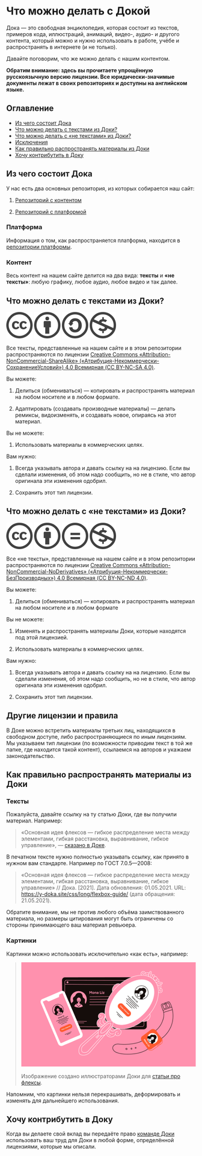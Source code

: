 # Что можно делать с Докой

Дока — это свободная энциклопедия, которая состоит из текстов, примеров кода, иллюстраций, анимаций, видео-, аудио- и другого контента, который можно и нужно использовать в работе, учёбе и распространять в интернете (и не только).

Давайте поговорим, что же можно делать с нашим контентом.

**Обратим внимание: здесь вы прочитаете упрощённую русскоязычную версию лицензии. Все юридически-значимые документы лежат в своих репозиториях и доступны на английском языке.**

## Оглавление

- [Из чего состоит Дока](#из-чего-стостоит-дока)
- [Что можно делать с текстами из Доки?](#что-можно-делать-с-текстами-из-доки)
- [Что можно делать с «не текстами» из Доки?](#что-можно-делать-с-«не-текстами»-из-доки)
- [Исключения](#другие-лицензии-и-правила)
- [Как правильно распространять материалы из Доки](#как-правильно-распространять-материалы-из-доки)
- [Хочу контрибутить в Доку](#хочу-контрибутить-в-доку)

## Из чего состоит Дока

У нас есть два основных репозитория, из которых собирается наш сайт:

1. [Репозиторий с контентом](https://github.com/Y-Doka/content)

1. [Репозиторий с платформой](https://github.com/Y-Doka/platform)

### Платформа

Информация о том, как распространяется платформа, находится в [репозитории платформы]((https://github.com/Y-Doka/platform)).

### Контент

Весь контент на нашем сайте делится на два вида: **тексты** и **«не тексты»**: любую графику, любое аудио, любое видео и так далее.

## Что можно делать с текстами из Доки?

![Лицензия Creative Commons](./images/licence/chooser_cc.png)
![Вы должны обеспечить соответствующее указание авторства, предоставить ссылку на лицензию, и обозначить изменения, если таковые были сделаны.](./images/licence/chooser_by.png)
![Если вы перерабатываете, преобразовываете материал или берёте его за основу для производного произведения, вы должны распространять переделанные вами части материала на условиях той же лицензии, в соответствии с которой распространяется оригинал.](./images/licence/chooser_sa.png)
![Вы не вправе использовать этот материал в коммерческих целях.](./images/licence/chooser_nc.png)

Все тексты, представленные на нашем сайте и в этом репозитории распространяются по лицензии [Creative Commons «Attribution-NonCommercial-ShareAlike» («Атрибуция-Некоммерчески-СохранениеУсловий») 4.0 Всемирная (CC BY-NC-SA 4.0)](../LICENCE.md).

Вы можете:

1. Делиться (обмениваться) — копировать и распространять материал на любом носителе и в любом формате.

1. Адаптировать (создавать производные материалы) — делать ремиксы, видоизменять, и создавать новое, опираясь на этот материал.

Вы не можете:

1. Использовать материалы в коммерческих целях.

Вам нужно:

1. Всегда указывать автора и давать ссылку на на лицензию. Если вы сделали изменения, об этом надо сообщить, но не в стиле, что автор оригинала эти изменения одобрил.

1. Сохранить этот тип лицензии.

## Что можно делать с «не текстами» из Доки?

![Лицензия Creative Commons](./images/licence/chooser_cc.png)
![Вы должны обеспечить соответствующее указание авторства, предоставить ссылку на лицензию, и обозначить изменения, если таковые были сделаны.](./images/licence/chooser_by.png)
![Если вы перерабатываете, преобразовываете материал или берёте его за основу для производного произведения, вы не можете распространять измененный материал.](./images/licence/chooser_nd.png)
![Вы не вправе использовать этот материал в коммерческих целях.](./images/licence/chooser_nc.png)

Все «не тексты», представленные на нашем сайте и в этом репозитории распространяются по лицензии [Creative Commons  «Attribution-NonCommercial-NoDerivatives» («Атрибуция-Некоммерчески-БезПроизводных») 4.0 Всемирная (CC BY-NC-ND 4.0)](../GRAPHICS-LICENCE.md).

Вы можете:

1. Делиться (обмениваться) — копировать и распространять материал на любом носителе и в любом формате

Вы не можете:

1. Изменять и распространять материалы Доки, которые находятся под этой лицензией.

1. Использовать материалы в коммерческих целях.

Вам нужно:

1. Всегда указывать автора и давать ссылку на на лицензию. Если вы сделали изменения, об этом надо сообщить, но не в стиле, что автор оригинала эти изменения одобрил.

1. Сохранить этот тип лицензии.

## Другие лицензии и правила

В Доке можно встретить материалы третьих лиц, находящихся в свободном доступе, либо распространяющиеся по иным лицензиям. Мы указываем тип лицензии (по возможности приводим текст в той же папке, где находится такой контент), ссылаемся на авторов и укажаем законодательство.

## Как правильно распространять материалы из Доки

### Тексты

Пожалуйста, давайте ссылку на ту статью Доки, где вы получили материал. Например:

> «Основная идея флексов — гибкое распределение места между элементами, гибкая расстановка, выравнивание, гибкое управление», — [сказано в Доке](https://y-doka.site/css/long/flexbox-guide/).

В печатном тексте нужно полностью указывать ссылку, как принято в нужном вам стандарте. Например по ГОСТ 7.0.5—2008:

> «Основная идея флексов — гибкое распределение места между элементами, гибкая расстановка, выравнивание, гибкое управление» // Дока. [2021]. Дата обновления: 01.05.2021. URL: https://y-doka.site/css/long/flexbox-guide/ (дата обращения: 21.05.2021).

Обратите внимание, мы не против любого объёма заимствованного материала, но размеры цитирования могут быть ограничены со стороны принимающего ваш материал ревьюера.

### Картинки

Картинки можно использовать исключительно «как есть», например:

> ![Картинка из статьи про флексы](https://raw.githubusercontent.com/Y-Doka/content/main/css/articles/flexbox-guide/images/cover.png)
>
>Изображение создано иллюстраторами Доки для [статьи про флексы](https://y-doka.site/css/long/flexbox-guide/).

Напомним, что картинки нельзя перекрашивать, деформировать и изменять для дальнейшего использования.

## Хочу контрибутить в Доку

Когда вы делаете свой вклад вы передаёте право [команде Доки](https://github.com/orgs/Y-Doka/people) использовать ваш труд для Доки в любой форме, определённой лицензиями, которые мы описали.
